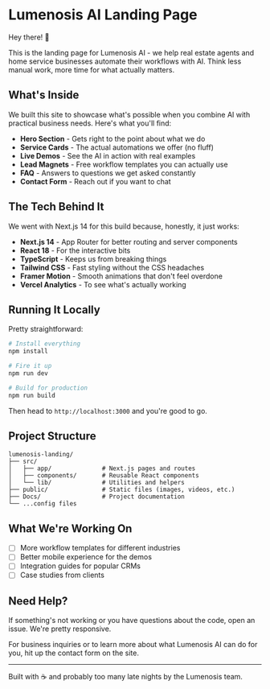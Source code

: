 # Lumenosis AI Landing Page

Hey there! 👋

This is the landing page for Lumenosis AI - we help real estate agents and home service businesses automate their workflows with AI. Think less manual work, more time for what actually matters.

## What's Inside

We built this site to showcase what's possible when you combine AI with practical business needs. Here's what you'll find:

- **Hero Section** - Gets right to the point about what we do
- **Service Cards** - The actual automations we offer (no fluff)
- **Live Demos** - See the AI in action with real examples
- **Lead Magnets** - Free workflow templates you can actually use
- **FAQ** - Answers to questions we get asked constantly
- **Contact Form** - Reach out if you want to chat

## The Tech Behind It

We went with Next.js 14 for this build because, honestly, it just works:

- **Next.js 14** - App Router for better routing and server components
- **React 18** - For the interactive bits
- **TypeScript** - Keeps us from breaking things
- **Tailwind CSS** - Fast styling without the CSS headaches
- **Framer Motion** - Smooth animations that don't feel overdone
- **Vercel Analytics** - To see what's actually working

## Running It Locally

Pretty straightforward:

```bash
# Install everything
npm install

# Fire it up
npm run dev

# Build for production
npm run build
```

Then head to `http://localhost:3000` and you're good to go.

## Project Structure

```
lumenosis-landing/
├── src/
│   ├── app/              # Next.js pages and routes
│   ├── components/       # Reusable React components
│   └── lib/              # Utilities and helpers
├── public/               # Static files (images, videos, etc.)
├── Docs/                 # Project documentation
└── ...config files
```

## What We're Working On

- [ ] More workflow templates for different industries
- [ ] Better mobile experience for the demos
- [ ] Integration guides for popular CRMs
- [ ] Case studies from clients

## Need Help?

If something's not working or you have questions about the code, open an issue. We're pretty responsive.

For business inquiries or to learn more about what Lumenosis AI can do for you, hit up the contact form on the site.

---

Built with ☕ and probably too many late nights by the Lumenosis team.
